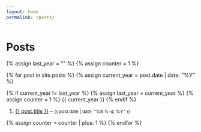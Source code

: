 ```yaml
---
layout: home
permalink: /posts/
---
```

# **Posts**

{% assign last_year = "" %}
{% assign counter = 1 %}

{% for post in site.posts %}
  {% assign current_year = post.date | date: "%Y" %}
  
  {% if current_year != last_year %}
    {% assign last_year = current_year %}
    {% assign counter = 1 %}
    {{ current_year }} 
  {% endif %}
  
  <ol start="{{ counter }}">
    <li>
      <a href="{{ post.url }}">{{ post.title }}</a> –
      <small>{{ post.date | date: "%B %-d, %Y" }}</small>
    </li>
  </ol>

  {% assign counter = counter | plus: 1 %}
{% endfor %}


